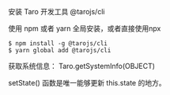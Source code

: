 安装 Taro 开发工具 @tarojs/cli

使用 npm 或者 yarn 全局安装，或者直接使用npx
```
$ npm install -g @tarojs/cli
$ yarn global add @tarojs/cli
```
获取系统信息：
Taro.getSystemInfo(OBJECT)

setState() 函数是唯一能够更新 this.state 的地方。
